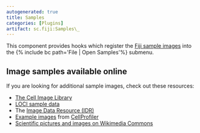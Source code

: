 ```yaml
---
autogenerated: true
title: Samples
categories: [Plugins]
artifact: sc.fiji:Samples\_
---
```


This component provides hooks which register the [Fiji sample images](https://samples.fiji.sc/) into the {% include bc path='File | Open Samples'%} submenu.

## Image samples available online

If you are looking for additional sample images, check out these resources:

-   [The Cell Image Library](http://www.cellimagelibrary.org/)
-   [LOCI sample data](http://loci.wisc.edu/software/sample-data)
-   The [Image Data Resource (IDR)](http://idr.openmicroscopy.org/about/)
-   [Example images](http://cellprofiler.org/examples/) from [CellProfiler](/software/cellprofiler)
-   [Scientific pictures and images on Wikimedia Commons](https://commons.wikimedia.org/wiki/Category:Scientific_pictures_and_images)


